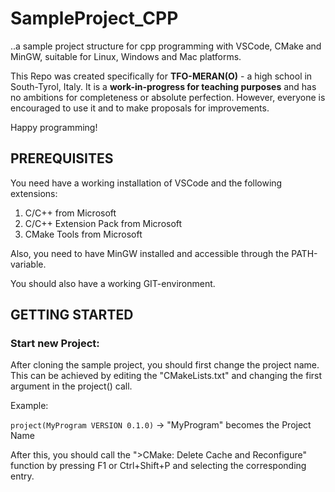 # SampleProject_CPP
..a sample project structure for cpp programming with VSCode, CMake and MinGW, suitable for Linux, Windows and Mac platforms.



This Repo was created specifically for **TFO-MERAN(O)** - a high school in South-Tyrol, Italy. It is a **work-in-progress for teaching purposes** and has no ambitions for completeness or absolute perfection.
However, everyone is encouraged to use it and to make proposals for improvements.

Happy programming!


## PREREQUISITES
You need have a working installation of VSCode and the following extensions:
1.  C/C++ from Microsoft
2.  C/C++ Extension Pack from Microsoft
3.  CMake Tools from Microsoft

Also, you need to have MinGW installed and accessible through the PATH-variable.

You should also have a working GIT-environment.

## GETTING STARTED
### Start new Project:
After cloning the sample project, you should first change the project name. This can be achieved by editing the "CMakeLists.txt" and changing the first argument in the project() call.

Example:

`project(MyProgram VERSION 0.1.0)` -> "MyProgram" becomes the Project Name

After this, you should call the ">CMake: Delete Cache and Reconfigure" function by pressing F1 or Ctrl+Shift+P and selecting the corresponding entry.
